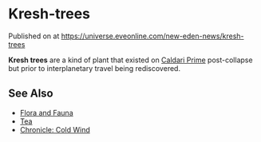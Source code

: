 # Kresh-trees
Published on  at https://universe.eveonline.com/new-eden-news/kresh-trees

**Kresh trees** are a kind of plant that existed on [Caldari Prime](1yEhptNaSoG42YRSay711i) post-collapse but prior to interplanetary travel being rediscovered.

See Also
--------
-   [Flora and Fauna](3kiVIQv91cJvCI1fxrqJma)
-   [Tea](4BOy8Po101CMftW5kQdp8y)
-   [Chronicle: Cold Wind](6p1dVRZb0mLS2OPFXj8eGJ)
